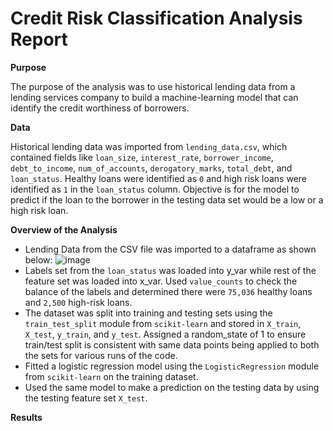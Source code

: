 # Credit Risk Classification Analysis Report

**Purpose**

The purpose of the analysis was to use historical lending data from a lending services company to build a machine-learning model that can identify the credit worthiness of borrowers.

**Data**

Historical lending data was imported from `lending_data.csv`, which contained fields like `loan_size`, `interest_rate`, `borrower_income`, `debt_to_income`, `num_of_accounts`, `derogatory_marks`, `total_debt`, and `loan_status`. Healthy loans were identified as `0` and high risk loans were identified as `1` in the `loan_status` column. Objective is for the model to predict if the loan to the borrower in the testing data set would be a low or a high risk loan.

**Overview of the Analysis**

- Lending Data from the CSV file was imported to a dataframe as shown below:
![image](https://github.com/Anubala85/credit-risk-classification/assets/158111116/aad2b873-e850-4659-bccc-e0fb5c560ac8)
- Labels set from the `loan_status` was loaded into y_var while rest of the feature set was loaded into x_var. Used `value_counts` to check the balance of the labels and determined there were `75,036` healthy loans and `2,500` high-risk loans.
- The dataset was split into training and testing sets using the `train_test_split` module from `scikit-learn` and stored in `X_train`, `X_test`, `y_train`, and `y_test`. Assigned a random_state of 1 to ensure train/test split is consistent with same data points being applied to both the sets for various runs of the code.
- Fitted a logistic regression model using the `LogisticRegression` module from `scikit-learn` on the training dataset.
- Used the same model to make a prediction on the testing data by using the testing feature set `X_test`.

**Results**


